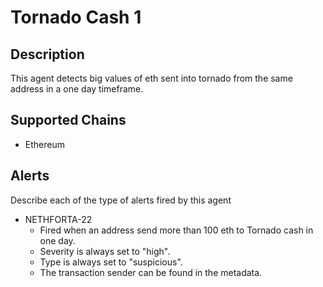 # Tornado Cash 1

## Description

This agent detects big values of eth sent into tornado from the same address in a one day timeframe.

## Supported Chains

- Ethereum

## Alerts

Describe each of the type of alerts fired by this agent

- NETHFORTA-22
  - Fired when an address send more than 100 eth to Tornado cash in one day.
  - Severity is always set to "high".
  - Type is always set to "suspicious".
  - The transaction sender can be found in the metadata.
